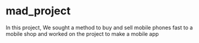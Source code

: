 # mad_project
In this project, We sought a method to buy and sell mobile phones fast to a mobile shop and worked on the project to make a mobile app
